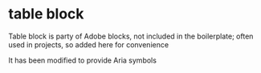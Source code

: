# table block

Table block is party of Adobe blocks, not included in the boilerplate; often used in projects, so added here for convenience

It has been modified to provide Aria symbols
